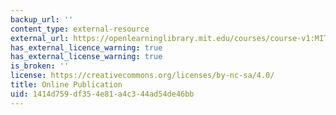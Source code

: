 ```yaml
---
backup_url: ''
content_type: external-resource
external_url: https://openlearninglibrary.mit.edu/courses/course-v1:MITx+11.155x+1T2019/about
has_external_licence_warning: true
has_external_license_warning: true
is_broken: ''
license: https://creativecommons.org/licenses/by-nc-sa/4.0/
title: Online Publication
uid: 1414d759-df35-4e81-a4c3-44ad54de46bb
---
```

